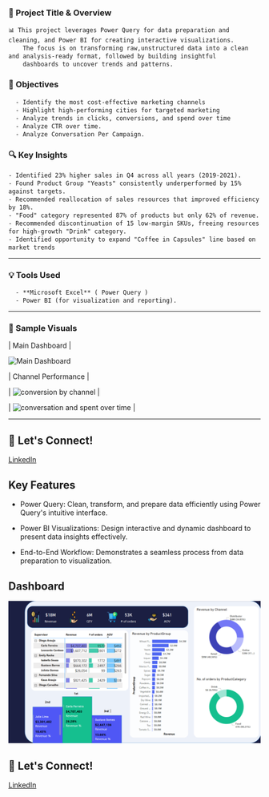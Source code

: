 ### 📌 Project Title & Overview

    📊 This project leverages Power Query for data preparation and cleaning, and Power BI for creating interactive visualizations.
        The focus is on transforming raw,unstructured data into a clean and analysis-ready format, followed by building insightful
        dashboards to uncover trends and patterns.

### 🎯 Objectives

      - Identify the most cost-effective marketing channels
      - Highlight high-performing cities for targeted marketing
      - Analyze trends in clicks, conversions, and spend over time
      - Analyze CTR over time.
      - Analyze Conversation Per Campaign.
      
### 🔍 Key Insights

    - Identified 23% higher sales in Q4 across all years (2019-2021).
    - Found Product Group "Yeasts" consistently underperformed by 15% against targets.
    - Recommended reallocation of sales resources that improved efficiency by 18%.
    - "Food" category represented 87% of products but only 62% of revenue.
    - Recommended discontinuation of 15 low-margin SKUs, freeing resources for high-growth "Drink" category.
    - Identified opportunity to expand "Coffee in Capsules" line based on market trends

---

### 💡 Tools Used

      - **Microsoft Excel** ( Power Query )
      - Power BI (for visualization and reporting).

---

### 📸 Sample Visuals

| Main Dashboard | 

![Main Dashboard](https://github.com/Ahmed-Issa-hub/Marketing-Campaign-Analysis/blob/main/Screeshots/Main%20Dashboard.png?raw=true)

| Channel Performance | 

| ![conversion by channel](https://github.com/Ahmed-Issa-hub/Marketing-Campaign-Analysis/blob/main/Screeshots/conversion%20by%20channel.png?raw=true) | 

| ![conversation and spent over time](https://github.com/Ahmed-Issa-hub/Marketing-Campaign-Analysis/blob/main/Screeshots/conversation%20and%20spent%20over%20time.png?raw=true) | 

---


## 👤 Let's Connect!

[LinkedIn](https://www.linkedin.com/in/ahmed-eissa-837691a1/) 



























## Key Features

- Power Query: Clean, transform, and prepare data efficiently using Power Query's intuitive interface.

- Power BI Visualizations: Design interactive and dynamic dashboard to present data insights effectively.

- End-to-End Workflow: Demonstrates a seamless process from data preparation to visualization.


## Dashboard

  ![image alt](https://github.com/Ahmed-Issa-hub/Sales-Dashboard-Power-bi/blob/main/Dashboard.png?raw=true)

## 👤 Let's Connect!
[LinkedIn](https://www.linkedin.com/in/ahmed-eissa-837691a1/) 
